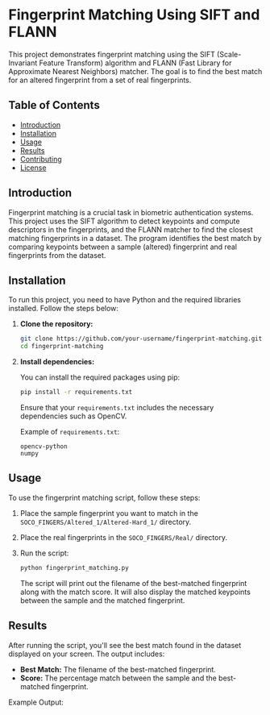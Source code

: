 
# Fingerprint Matching Using SIFT and FLANN

This project demonstrates fingerprint matching using the SIFT (Scale-Invariant Feature Transform) algorithm and FLANN (Fast Library for Approximate Nearest Neighbors) matcher. The goal is to find the best match for an altered fingerprint from a set of real fingerprints.

## Table of Contents

- [Introduction](#introduction)
- [Installation](#installation)
- [Usage](#usage)
- [Results](#results)
- [Contributing](#contributing)
- [License](#license)

## Introduction

Fingerprint matching is a crucial task in biometric authentication systems. This project uses the SIFT algorithm to detect keypoints and compute descriptors in the fingerprints, and the FLANN matcher to find the closest matching fingerprints in a dataset. The program identifies the best match by comparing keypoints between a sample (altered) fingerprint and real fingerprints from the dataset.

## Installation

To run this project, you need to have Python and the required libraries installed. Follow the steps below:

1. **Clone the repository:**

    ```bash
    git clone https://github.com/your-username/fingerprint-matching.git
    cd fingerprint-matching
    ```

2. **Install dependencies:**

    You can install the required packages using pip:

    ```bash
    pip install -r requirements.txt
    ```

    Ensure that your `requirements.txt` includes the necessary dependencies such as OpenCV.

    Example of `requirements.txt`:
    ```plaintext
    opencv-python
    numpy
    ```

## Usage

To use the fingerprint matching script, follow these steps:

1. Place the sample fingerprint you want to match in the `SOCO_FINGERS/Altered_1/Altered-Hard_1/` directory.

2. Place the real fingerprints in the `SOCO_FINGERS/Real/` directory.

3. Run the script:

    ```bash
    python fingerprint_matching.py
    ```

    The script will print out the filename of the best-matched fingerprint along with the match score. It will also display the matched keypoints between the sample and the matched fingerprint.

## Results

After running the script, you'll see the best match found in the dataset displayed on your screen. The output includes:

- **Best Match:** The filename of the best-matched fingerprint.
- **Score:** The percentage match between the sample and the best-matched fingerprint.

Example Output:
